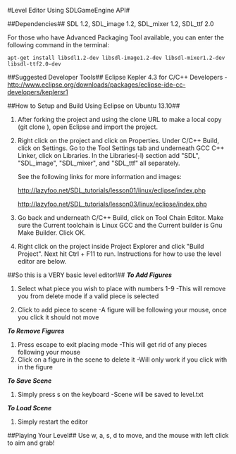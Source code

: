 #Level Editor Using SDLGameEngine API#

##Dependencies##
SDL 1.2, SDL_image 1.2, SDL_mixer 1.2, SDL_ttf 2.0

For those who have Advanced Packaging Tool available, you can enter the following command in the terminal:
    
    apt-get install libsdl1.2-dev libsdl-image1.2-dev libsdl-mixer1.2-dev libsdl-ttf2.0-dev

##Suggested Developer Tools##
Eclipse Kepler 4.3 for C/C++ Developers - http://www.eclipse.org/downloads/packages/eclipse-ide-cc-developers/keplersr1

##How to Setup and Build Using Eclipse on Ubuntu 13.10##
1. After forking the project and using the clone URL to make a local copy (git clone <clone URL>), open Eclipse and import the project.

2. Right click on the project and click on Properties. Under C/C++ Build, click on Settings. Go to the Tool Settings tab and underneath GCC C++ Linker, click on Libraries. In the Libraries(-l) section add "SDL", "SDL_image", "SDL_mixer", and "SDL_ttf" all separately.

   See the following links for more information and images:

   http://lazyfoo.net/SDL_tutorials/lesson01/linux/eclipse/index.php

   http://lazyfoo.net/SDL_tutorials/lesson03/linux/eclipse/index.php

3. Go back and underneath C/C++ Build, click on Tool Chain Editor. Make sure the Current toolchain is Linux GCC and the Current builder is Gnu Make Builder. Click OK.

4. Right click on the project inside Project Explorer and click "Build Project". Next hit Ctrl + F11 to run. Instructions for how to use the level editor are below.

##So this is a VERY basic level editor!##
***_To Add Figures_***

1. Select what piece you wish to place with numbers 1-9
	-This will remove you from delete mode if a valid piece is selected

2. Click to add piece to scene
	-A figure will be following your mouse, once you click it should not move

***_To Remove Figures_***

1. Press escape to exit placing mode 
	-This will get rid of any pieces following your mouse
2. Click on a figure in the scene to delete it
	-Will only work if you click with in the figure

***_To Save Scene_***

1. Simply press s on the keyboard
	-Scene will be saved to level.txt

***_To Load Scene_***

1. Simply restart the editor

##Playing Your Level##
Use w, a, s, d to move, and the mouse with left click to aim and grab!
